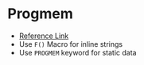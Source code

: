 # Progmem
- [Reference Link](https://www.arduino.cc/reference/en/language/variables/utilities/progmem/)
- Use `F()` Macro for inline strings
- Use `PROGMEM` keyword for static data